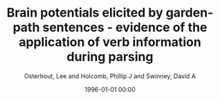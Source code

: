 ---
layout: post
title: Brain potentials elicited by garden-path sentences - evidence of the application of verb information during parsing

date: 1996-01-01 00:00
author: Osterhout, Lee and Holcomb, Phillip J and Swinney, David A
journal: Journal of Experimental Psychology Learning Memory and Cognition

year: 1994
---